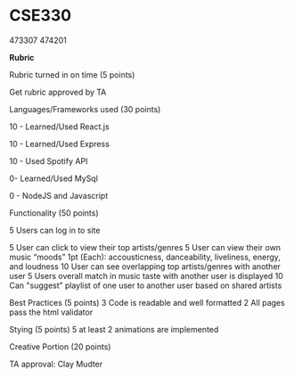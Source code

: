 # CSE330
473307
474201

**Rubric**

Rubric turned in on time (5 points)

Get rubric approved by TA

Languages/Frameworks used (30 points)

10 - Learned/Used React.js 

10 - Learned/Used Express

10 - Used Spotify API

0- Learned/Used MySql

0   - NodeJS and Javascript

Functionality (50 points)

5 Users can log in to site

5 User can click to view their top artists/genres
5 User can view their own music “moods” 
1pt (Each): accousticness, danceability, liveliness, energy, and loudness
10 User can see overlapping top artists/genres with another user 
5 Users overall match in music taste with another user is displayed
10 Can "suggest” playlist of one user to another user based on shared artists

Best Practices (5 points)
3 Code is readable and well formatted
2 All pages pass the html validator

Stying (5 points)
5 at least 2 animations are implemented 

Creative Portion (20 points)

TA approval:
Clay Mudter

